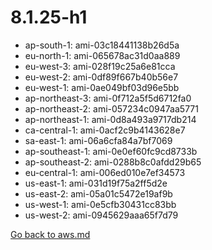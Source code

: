 
 # 8.1.25-h1
- ap-south-1: ami-03c18441138b26d5a
- eu-north-1: ami-065678ac31d0aa889
- eu-west-3: ami-028f19c25a6e81cca
- eu-west-2: ami-0df89f667b40b56e7
- eu-west-1: ami-0ae049bf03d96e5bb
- ap-northeast-3: ami-0f712a5f5d6712fa0
- ap-northeast-2: ami-057234c0947aa5771
- ap-northeast-1: ami-0d8a493a9717db214
- ca-central-1: ami-0acf2c9b4143628e7
- sa-east-1: ami-06a6cfa84a7bf7069
- ap-southeast-1: ami-0e0ef60fc9cd8733b
- ap-southeast-2: ami-0288b8c0afdd29b65
- eu-central-1: ami-006ed010e7ef34573
- us-east-1: ami-031d19f75a2ff5d2e
- us-east-2: ami-05a01c5472e19af9b
- us-west-1: ami-0e5cfb30431cc83bb
- us-west-2: ami-0945629aaa65f7d79

[Go back to aws.md](../../aws.md) 
